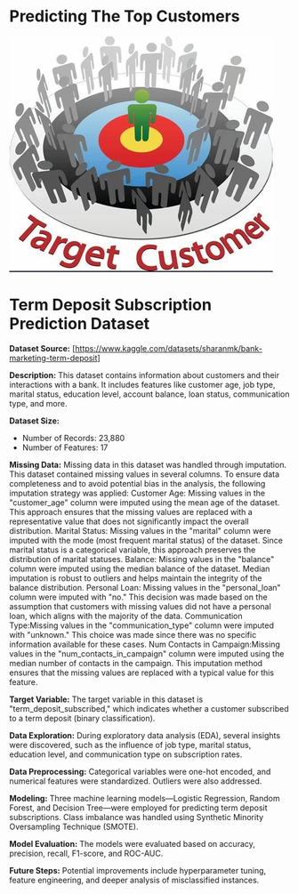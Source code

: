 # Predicting The Top Customers 
![Predicting The Top Cusomers](https://github.com/bharti-1/Predicting_The_Top_Customers/blob/main/target.jpeg)

# Term Deposit Subscription Prediction Dataset

**Dataset Source:** [https://www.kaggle.com/datasets/sharanmk/bank-marketing-term-deposit]

**Description:**
This dataset contains information about customers and their interactions with a bank. It includes features like customer age, job type, marital status, education level, account balance, loan status, communication type, and more.

**Dataset Size:**
- Number of Records: 23,880
- Number of Features: 17

**Missing Data:**
Missing data in this dataset was handled through imputation. This dataset contained missing values in several columns. To ensure data completeness and to avoid potential bias in the analysis, the following imputation strategy was applied:
Customer Age: Missing values in the "customer_age" column were imputed using the mean age of the dataset. This approach ensures that the missing values are replaced with a representative value that does not significantly impact the overall distribution.
Marital Status: Missing values in the "marital" column were imputed with the mode (most frequent marital status) of the dataset. Since marital status is a categorical variable, this approach preserves the distribution of marital statuses.
Balance: Missing values in the "balance" column were imputed using the median balance of the dataset. Median imputation is robust to outliers and helps maintain the integrity of the balance distribution.
Personal Loan: Missing values in the "personal_loan" column were imputed with "no." This decision was made based on the assumption that customers with missing values did not have a personal loan, which aligns with the majority of the data.
Communication Type:Missing values in the "communication_type" column were imputed with "unknown." This choice was made since there was no specific information available for these cases.
Num Contacts in Campaign:Missing values in the "num_contacts_in_campaign" column were imputed using the median number of contacts in the campaign. This imputation method ensures that the missing values are replaced with a typical value for this feature.

**Target Variable:**
The target variable in this dataset is "term_deposit_subscribed," which indicates whether a customer subscribed to a term deposit (binary classification).

**Data Exploration:**
During exploratory data analysis (EDA), several insights were discovered, such as the influence of job type, marital status, education level, and communication type on subscription rates.

**Data Preprocessing:**
Categorical variables were one-hot encoded, and numerical features were standardized. Outliers were also addressed.

**Modeling:**
Three machine learning models—Logistic Regression, Random Forest, and Decision Tree—were employed for predicting term deposit subscriptions. Class imbalance was handled using Synthetic Minority Oversampling Technique (SMOTE).

**Model Evaluation:**
The models were evaluated based on accuracy, precision, recall, F1-score, and ROC-AUC. 

**Future Steps:**
Potential improvements include hyperparameter tuning, feature engineering, and deeper analysis of misclassified instances.













